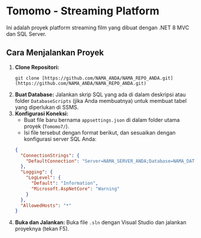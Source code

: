 # Tomomo - Streaming Platform

Ini adalah proyek platform streaming film yang dibuat dengan .NET 8 MVC dan SQL Server.

## Cara Menjalankan Proyek

1.  **Clone Repositori:**
    ```
    git clone [https://github.com/NAMA_ANDA/NAMA_REPO_ANDA.git](https://github.com/NAMA_ANDA/NAMA_REPO_ANDA.git)
    ```
2.  **Buat Database:**
    Jalankan skrip SQL yang ada di dalam deskripsi atau folder `DatabaseScripts` (jika Anda membuatnya) untuk membuat tabel yang diperlukan di SSMS.
3.  **Konfigurasi Koneksi:**
    - Buat file baru bernama `appsettings.json` di dalam folder utama proyek (`Tomomo7/`).
    - Isi file tersebut dengan format berikut, dan sesuaikan dengan konfigurasi server SQL Anda:
    ```json
    {
      "ConnectionStrings": {
        "DefaultConnection": "Server=NAMA_SERVER_ANDA;Database=NAMA_DATABASE_ANDA;Trusted_Connection=True;Encrypt=False;"
      },
      "Logging": {
        "LogLevel": {
          "Default": "Information",
          "Microsoft.AspNetCore": "Warning"
        }
      },
      "AllowedHosts": "*"
    }
    ```
4.  **Buka dan Jalankan:**
    Buka file `.sln` dengan Visual Studio dan jalankan proyeknya (tekan F5).
